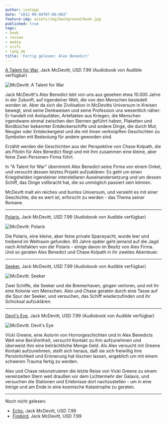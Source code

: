 ```yaml
---
author: isotopp
date: "2012-09-04T07:00:00Z"
feature-img: assets/img/background/book.jpg
published: true
tags:
- book
- review
- media
- scifi
- lang_de
title: 'Fertig gelesen: Alex Benedict'
---
```

[A Talent for War](http://www.amazon.com/Talent-For-Alex-Benedict-ebook/dp/B004P5OZ02),
Jack McDevitt, USD 7.99 (Audiobook von Audible verfügbar)

![McDevitt: A Talent for War](/uploads/mcdevitt_talent_for_war.png)

Jack McDevitt's Alex Benedict lebt von uns aus gesehen etwa 10.000 Jahre in
der Zukunft, auf irgendeiner Welt, die von den Menschen besiedelt worden
ist.  Aber da sich die Zivilisation in McDevitts Universum in Kreisen
bewegt, sind seine Denkweisen und seine Profession uns wesentlich näher: Er
handelt mit Antiquitäten, Artefakten aus Kriegen, die Menschen irgendwann
einmal zwischen den Sternen geführt haben, Plaketten und Bordbücher
bekannter Entdeckerschiffe und andere Dinge, die durch Mut, Neugier oder
Entdeckergeist und die mit ihnen verknüpften Geschichten zu Symbolen mit
Bedeutung für andere geworden sind.

Erzählt werden die Geschichten aus der Perspektive von Chase Kolpath, die
als Pilotin für Alex Benedict fliegt und mit ihm zusammen eine kleine, aber
feine Zwei-Personen-Firma führt.

In "A Talent for War" übernimmt Alex Benedict seine Firma von einem Onkel,
und versucht dessen letztes Projekt aufzuklären: Es geht um einen
Kriegshelden irgendeiner interstellaren Auseinandersetzung und um dessen
Schiff, das Dinge vollbracht hat, die so unmöglich passiert sein können.

McDevitt malt ein reiches und buntes Universum, und versieht es mit einer
Geschichte, die es wert ist, erforscht zu werden - das Thema seiner Romane.

----
[Polaris](http://www.amazon.com/Polaris-Alex-Benedict-ebook/dp/B004IATDBU), 
Jack McDevitt, USD 7.99 (Audiobook von Audible verfügbar)

![McDevitt: Polaris](/uploads/mcdevitt_polaris.png)

Die Polaris, eine kleine, aber feine private Spaceyacht, wurde leer und
treibend im Weltraum gefunden.  60 Jahre später geht jemand auf die Jagd
nach Artefakten von der Polaris - einige davon im Besitz von Alex Firma. 
Und so geraten Alex Benedict und Chase Kolpath in ihr zweites Abenteuer.

----

[Seeker](http://www.amazon.com/Seeker-Alex-Benedict-ebook/dp/B000OIZU7G), 
Jack McDevitt, USD 7.99 (Audiobook von Audible verfügbar)

![McDevitt: Seeker](/uploads/mcdevitt_seeker.png)

Zwei Schiffe, die Seeker und die Bremerhaven, gingen verloren, und mit ihr
eine Kolonie von Menschen.  Alex und Chase geraten durch eine Tasse auf die
Spur der Seeker, und versuchen, das Schiff wiederzufinden und ihr Schicksal
aufzuklären.

----
[Devil's Eye](http://www.amazon.com/The-Devils-Alex-Benedict-ebook/dp/B0017SWQL0), 
Jack McDevitt, USD 7.99 (Audiobook von Audible verfügbar)

![McDevitt: Devil's Eye](/uploads/mcdevitt_devils_eye.png)

Vicki Greene, eine Autorin von Horrorgeschichten und in Alex Benedicts Welt
eine Berühmtheit, versucht Kontakt zu ihm aufzunehmen und überweist ihm eine
beträchtliche Menge Geld.  Als Alex versucht mit Greene Kontakt aufzunehmen,
stellt sich heraus, daß sie sich freiwillig ihre Persönlichkeit und
Erinnerung hat löschen lassen, angeblich um mit einem schweren Trauma fertig
zu werden.

Alex und Chase rekonstruieren die letzte Reise von Vicki Greene zu einem
vereinzelten Stern weit draußen vor dem Lichtermehr der Galaxis, und
versuchen die Stationen und Erlebnisse dort nachzustellen - um in eine
Intrige und am Ende in eine kosmische Katastrophe zu geraten.

----

Noch nicht gelesen:

- [Echo](http://www.amazon.com/Echo-Alex-Benedict-ebook/dp/B00452V44K), Jack McDevitt, USD 7.99
- [Firebird](http://www.amazon.com/Firebird-Alex-Benedict-Novel-ebook/dp/B0052RERBY), Jack McDevitt, USD 7.99
